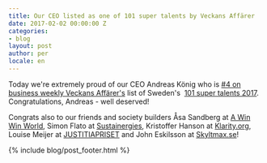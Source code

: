 ```yaml
---
title: Our CEO listed as one of 101 super talents by Veckans Affärer
date: 2017-02-02 00:00:00 Z
categories:
- blog
layout: post
author: per
locale: en
---
```


Today we're extremely proud of our CEO Andreas König who is [#4 on business weekly Veckans Affärer's](http://www.va.se/nyheter/2017/02/01/sveriges-101-supertalanger-2017--samhallsbyggarna/) list of Sweden's &zwnj;&zwnj;&zwnj;&zwnj;&zwnj;&zwnj;&zwnj;&zwnj;&zwnj;&zwnj;&zwnj;&zwnj;&zwnj;&zwnj;&zwnj;&zwnj;&zwnj;&zwnj;&zwnj;&zwnj;&zwnj;&zwnj;&zwnj;&zwnj;&zwnj;&zwnj;&zwnj;&zwnj;&zwnj;&zwnj;&zwnj;&zwnj;&zwnj;&zwnj;&zwnj;&zwnj;&zwnj;&zwnj;&zwnj;&zwnj;&zwnj;&zwnj;&zwnj;&zwnj;&zwnj;&zwnj;&zwnj;&zwnj;&zwnj;&zwnj;&zwnj;&zwnj;&zwnj;&zwnj;&zwnj;&zwnj;&zwnj;&zwnj;&zwnj;&zwnj;&zwnj;&zwnj;&zwnj;&zwnj;&zwnj;&zwnj;&zwnj;&zwnj;&zwnj;&zwnj;&zwnj;&zwnj;&zwnj;&zwnj;&zwnj;&zwnj;&zwnj;&zwnj;&zwnj;&zwnj;&zwnj;&zwnj; [101 super talents 2017](http://www.va.se/nyheter/2017/02/01/hela-listan-har-ar-sveriges-101-supertalanger-2017/). Congratulations, Andreas - well deserved!

Congrats also to our friends and society builders Åsa Sandberg at [A Win Win World](http://www.awinwinworld.com/), Simon Flato at [Sustainergies](http://www.sustainergies.se/), Kristoffer Hanson at [Klarity.org](http://klarity.org/), Louise Meijer at [JUSTITIAPRISET](http://justitiapriset.se/) and John Eskilsson at [Skyltmax.se](http://skyltmax.se/)!

{% include blog/post_footer.html %}
